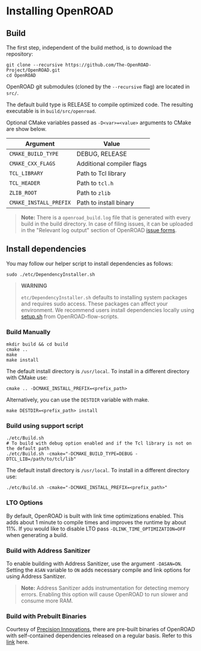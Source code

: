 # Installing OpenROAD

## Build

The first step, independent of the build method, is to download the repository:

``` shell
git clone --recursive https://github.com/The-OpenROAD-Project/OpenROAD.git
cd OpenROAD
```

OpenROAD git submodules (cloned by the `--recursive` flag) are located in `src/`.

The default build type is RELEASE to compile optimized code.
The resulting executable is in `build/src/openroad`.

Optional CMake variables passed as `-D<var>=<value>` arguments to CMake are show below.

| Argument               | Value                     |
|------------------------|---------------------------|
| `CMAKE_BUILD_TYPE`     | DEBUG, RELEASE            |
| `CMAKE_CXX_FLAGS`      | Additional compiler flags |
| `TCL_LIBRARY`          | Path to Tcl library       |
| `TCL_HEADER`           | Path to `tcl.h`           |
| `ZLIB_ROOT`            | Path to `zlib`            |
| `CMAKE_INSTALL_PREFIX` | Path to install binary    |

> **Note:** There is a `openroad_build.log` file that is generated
with every build in the build directory. In case of filing issues,
it can be uploaded in the "Relevant log output" section of OpenROAD
[issue forms](https://github.com/The-OpenROAD-Project/OpenROAD-flow-scripts/issues/new/choose).

## Install dependencies

You may follow our helper script to install dependencies as follows:
``` shell
sudo ./etc/DependencyInstaller.sh
```

> **WARNING**
>
> `etc/DependencyInstaller.sh` defaults to installing system 
> packages and requires sudo access. These packages can affect
> your environment. We recommend users install dependencies
> locally using [setup.sh](https://github.com/The-OpenROAD-Project/OpenROAD-flow-scripts/blob/master/setup.sh)
> from OpenROAD-flow-scripts.

### Build Manually

``` shell
mkdir build && cd build
cmake ..
make
make install 
```

The default install directory is `/usr/local`.
To install in a different directory with CMake use:

``` shell
cmake .. -DCMAKE_INSTALL_PREFIX=<prefix_path>
```

Alternatively, you can use the `DESTDIR` variable with make.

``` shell
make DESTDIR=<prefix_path> install
```

### Build using support script

``` shell
./etc/Build.sh
# To build with debug option enabled and if the Tcl library is not on the default path
./etc/Build.sh -cmake="-DCMAKE_BUILD_TYPE=DEBUG -DTCL_LIB=/path/to/tcl/lib"
```

The default install directory is `/usr/local`.
To install in a different directory use:

``` shell
./etc/Build.sh -cmake="-DCMAKE_INSTALL_PREFIX=<prefix_path>"
```

### LTO Options
By default, OpenROAD is built with link time optimizations enabled.
This adds about 1 minute to compile times and improves the runtime
by about 11%. If you would like to disable LTO pass 
`-DLINK_TIME_OPTIMIZATION=OFF` when generating a build.

### Build with Address Sanitizer
To enable building with Address Sanitizer, use the argument `-DASAN=ON`.
Setting the `ASAN` variable to `ON` adds necessary compile and link options
for using Address Sanitizer.

> **Note:** Address Sanitizer adds instrumentation for detecting memory errors.
>  Enabling this option will cause OpenROAD to run slower and consume more RAM.

### Build with Prebuilt Binaries

Courtesy of [Precision Innovations](https://precisioninno.com/), there are pre-built binaries
of OpenROAD with self-contained dependencies released on a regular basis.
Refer to this [link](https://openroad-flow-scripts.readthedocs.io/en/latest/user/BuildWithPrebuilt.html) here.
